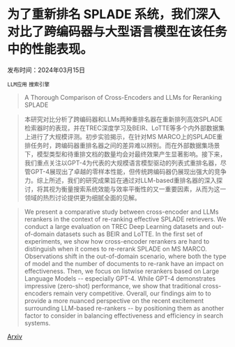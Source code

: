 # 为了重新排名 SPLADE 系统，我们深入对比了跨编码器与大型语言模型在该任务中的性能表现。

发布时间：2024年03月15日

`LLM应用` `搜索引擎`

> A Thorough Comparison of Cross-Encoders and LLMs for Reranking SPLADE

> 本研究对比分析了跨编码器和LLMs两种重排名器在重新排列高效SPLADE检索器时的表现，并在TREC深度学习及BEIR、LoTTE等多个内外部数据集上进行了大规模评测。初步实验揭示，在针对MS MARCO上的SPLADE重排任务时，跨编码器重排名器之间的差异难以辨别。而在外部数据集场景下，模型类型和待重排文档的数量均会对最终效果产生显著影响。接下来，我们重点关注以GPT-4为代表的大规模语言模型驱动的列表式重排名器，尽管GPT-4展现出了卓越的零样本性能，但传统跨编码器仍展现出强大的竞争力。综上所述，我们的研究成果旨在通过对LLM-based重排名器的深入探讨，将其视为衡量搜索系统效能与效率平衡性的又一重要因素，从而为这一领域的热烈讨论提供更为细腻全面的见解。

> We present a comparative study between cross-encoder and LLMs rerankers in the context of re-ranking effective SPLADE retrievers. We conduct a large evaluation on TREC Deep Learning datasets and out-of-domain datasets such as BEIR and LoTTE. In the first set of experiments, we show how cross-encoder rerankers are hard to distinguish when it comes to re-rerank SPLADE on MS MARCO. Observations shift in the out-of-domain scenario, where both the type of model and the number of documents to re-rank have an impact on effectiveness. Then, we focus on listwise rerankers based on Large Language Models -- especially GPT-4. While GPT-4 demonstrates impressive (zero-shot) performance, we show that traditional cross-encoders remain very competitive. Overall, our findings aim to to provide a more nuanced perspective on the recent excitement surrounding LLM-based re-rankers -- by positioning them as another factor to consider in balancing effectiveness and efficiency in search systems.

[Arxiv](https://arxiv.org/abs/2403.10407)